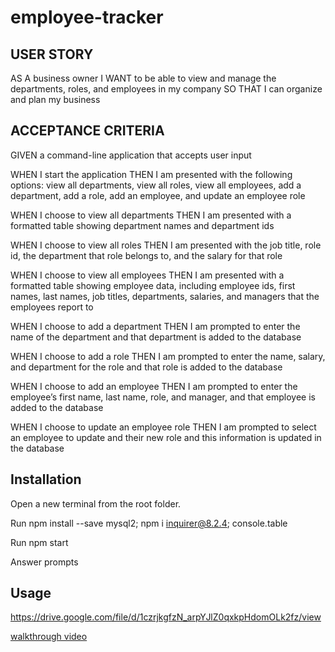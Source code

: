 # employee-tracker

## USER STORY

AS A business owner
I WANT to be able to view and manage the departments, roles, and employees in my company
SO THAT I can organize and plan my business

## ACCEPTANCE CRITERIA

GIVEN a command-line application that accepts user input

WHEN I start the application
THEN I am presented with the following options: view all departments, view all roles, view all employees, add a department, add a role, add an employee, and update an employee role

WHEN I choose to view all departments
THEN I am presented with a formatted table showing department names and department ids

WHEN I choose to view all roles
THEN I am presented with the job title, role id, the department that role belongs to, and the salary for that role

WHEN I choose to view all employees
THEN I am presented with a formatted table showing employee data, including employee ids, first names, last names, job titles, departments, salaries, and managers that the employees report to

WHEN I choose to add a department
THEN I am prompted to enter the name of the department and that department is added to the database

WHEN I choose to add a role
THEN I am prompted to enter the name, salary, and department for the role and that role is added to the database

WHEN I choose to add an employee
THEN I am prompted to enter the employee’s first name, last name, role, and manager, and that employee is added to the database

WHEN I choose to update an employee role
THEN I am prompted to select an employee to update and their new role and this information is updated in the database

## Installation

Open a new terminal from the root folder.

Run npm install --save mysql2; npm i inquirer@8.2.4; console.table

Run npm start

Answer prompts

## Usage

https://drive.google.com/file/d/1czrjkgfzN_arpYJlZ0qxkpHdomOLk2fz/view


[walkthrough video](assets/walkthrough/employee-tracker.webm)

